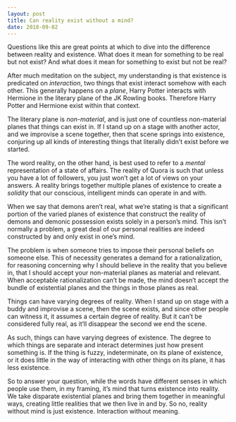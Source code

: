 ```yaml
---
layout: post
title: Can reality exist without a mind?
date: 2018-09-02
---
```


<p>Questions like this are great points at which to dive into the difference between reality and existence. What does it mean for something to be real but not exist? And what does it mean for something to exist but not be real?</p><p>After much meditation on the subject, my understanding is that existence is predicated on <i>interaction</i>, two things that exist interact somehow with each other. This generally happens on a <i>plane</i>, Harry Potter interacts with Hermione in the literary plane of the JK Rowling books. Therefore Harry Potter and Hermione exist within that context.</p><p>The literary plane is <i>non-material</i>, and is just one of countless non-material planes that things can exist in. If I stand up on a stage with another actor, and we improvise a scene together, then that scene springs into existence, conjuring up all kinds of interesting things that literally didn’t exist before we started.</p><p>The word reality, on the other hand, is best used to refer to a <i>mental</i> representation of a state of affairs. The reality of Quora is such that unless you have a lot of followers, you just won’t get a lot of views on your answers. A reality brings together multiple planes of existence to create a <i>solidity</i> that our conscious, intelligent minds can operate in and with.</p><p>When we say that demons aren’t real, what we’re stating is that a significant portion of the varied planes of existence that construct the reality of demons and demonic possession exists solely in a person’s mind. This isn’t normally a problem, a great deal of our personal realities are indeed constructed by and only exist in one’s mind.</p><p>The problem is when someone tries to impose their personal beliefs on someone else. This of necessity generates a demand for a rationalization, for reasoning concerning why I should believe in the reality that you believe in, that I should accept your non-material planes as material and relevant. When acceptable rationalization can’t be made, the mind doesn’t accept the bundle of existential planes and the things in those planes as real.</p><p>Things can have varying degrees of reality. When I stand up on stage with a buddy and improvise a scene, then the scene exists, and since other people can witness it, it assumes a certain degree of reality. But it can’t be considered fully real, as it’ll disappear the second we end the scene.</p><p>As such, things can have varying degrees of existence. The degree to which things are separate and interact determines just how present something is. If the thing is fuzzy, indeterminate, on its plane of existence, or it does little in the way of interacting with other things on its plane, it has less existence.</p><p>So to answer your question, while the words have different senses in which people use them, in my framing, it’s mind that turns existence into reality. We take disparate existential planes and bring them together in meaningful ways, creating little realities that we then live in and by. So no, reality without mind is just existence. Interaction without meaning.</p>
